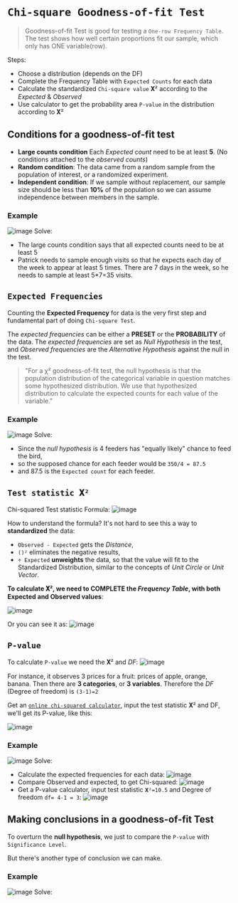 # `Chi-square Goodness-of-fit Test`
> Goodness-of-fit Test is good for testing a `One-row Frequency Table`.
The test shows how well certain proportions fit our sample, which only has ONE variable(row).

Steps:
- Choose a distribution (depends on the DF)
- Complete the Frequency Table with `Expected Counts` for each data
- Calculate the standardized `Chi-square value` 𝐗² according to the _Expected_ & _Observed_
- Use calculator to get the probability area `P-value` in the distribution according to 𝐗²


## Conditions for a goodness-of-fit test
- **Large counts condition**
Each _Expected count_ need to be at least **5**. 
(No conditions attached to the _observed counts_)
- **Random condition**: The data came from a random sample from the population of interest, or a randomized experiment.
- **Independent condition**:  If we sample without replacement, our sample size should be less than **10%** of the population so we can assume independence between members in the sample. 

### Example
![image](https://user-images.githubusercontent.com/14041622/45583810-2d3bdc80-b8fb-11e8-8216-b785f7c4372f.png)
Solve:
- The large counts condition says that all expected counts need to be at least 5
- Patrick needs to sample enough visits so that he expects each day of the week to appear at least 5 times. There are 7 days in the week, so he needs to sample at least 5*7=35 visits.


## `Expected Frequencies`
Counting the **Expected Frequency** for data is the very first step and fundamental part of doing `Chi-square Test`.

The _expected frequencies_ can be either a **PRESET** or the **PROBABILITY** of the data.
The _expected frequencies_ are set as _Null Hypothesis_ in the test, 
and _Observed frequencies_ are the _Alternative Hypothesis_ against the null in the test.

> "For a χ² goodness-of-fit test, the null hypothesis is that the population distribution of the categorical variable in question matches some hypothesized distribution. We use that hypothesized distribution to calculate the expected counts for each value of the variable."


### Example
![image](https://user-images.githubusercontent.com/14041622/45583713-90c50a80-b8f9-11e8-8b40-e84350911584.png)
Solve:
- Since the _null hypothesis_ is 4 feeders has "equally likely" chance to feed the bird,
- so the supposed chance for each feeder would be `350/4 = 87.5`
- and 87.5 is the `Expected count` for each feeder.


## `Test statistic 𝐗²`


Chi-squared Test statistic Formula:
![image](https://user-images.githubusercontent.com/14041622/45584164-a6d6c900-b901-11e8-9cab-6cc6566432f9.png)

How to understand the formula?
It's not hard to see this a way to **standardized** the data:
- `Observed - Expected` gets the _Distance_,
- `()²` eliminates the negative results,
- `÷ Expected` **unweights** the data, so that the value will fit to the Standardized Distribution, similar to the concepts of _Unit Circle_ or _Unit Vector_.

**To calculate 𝐗², we need to COMPLETE the _Frequency Table_, with both Expected and Observed values**:

![image](https://user-images.githubusercontent.com/14041622/45615222-79735200-ba9e-11e8-9dc3-a4f436b0ce63.png)

Or you can see it as:
![image](https://user-images.githubusercontent.com/14041622/45613177-0a92fa80-ba98-11e8-9215-67d9fa18720e.png)



## `P-value`

To calculate `P-value` we need the 𝐗² and _DF_:
![image](https://user-images.githubusercontent.com/14041622/45584168-adfdd700-b901-11e8-9e08-b4a75ba53af0.png)

For instance, it observes 3 prices for a fruit: prices of apple, orange, banana. Then there are **3 categories**, or **3 variables**. Therefore the _DF_ (Degree of freedom) is `(3-1)=2`

Get an [`online chi-squared calculator`](https://surfstat.anu.edu.au/surfstat-home/tables/chi.php), input the test statistic 𝐗² and DF, we'll get its P-value, like this:

![image](https://user-images.githubusercontent.com/14041622/45613470-159a5a80-ba99-11e8-95af-98e19b9595ef.png)


### Example
![image](https://user-images.githubusercontent.com/14041622/45584040-30d16280-b8ff-11e8-9bd4-360d666413a6.png)
Solve:
- Calculate the expected frequencies for each data:
![image](https://user-images.githubusercontent.com/14041622/45584122-f1a41100-b900-11e8-98d3-0b5a4c0406dd.png)
- Compare Observed and expected, to get Chi-squared:
![image](https://user-images.githubusercontent.com/14041622/45584124-084a6800-b901-11e8-960e-0222acc29a1b.png)
- Get a P-value calculator, input test statistic `𝐗²=10.5` and Degree of freedom `df= 4-1 = 3`:
![image](https://user-images.githubusercontent.com/14041622/45584134-4ba4d680-b901-11e8-8dc3-655d985ad832.png)

## Making conclusions in a goodness-of-fit Test

To overturn the __null hypothesis__, we just to compare the `P-value` with `Significance Level`.

But there's another type of conclusion we can make.

### Example
![image](https://user-images.githubusercontent.com/14041622/45615374-e686e780-ba9e-11e8-809f-46f4df6e1aef.png)
Solve:
